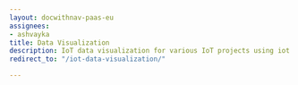 ```yaml
---
layout: docwithnav-paas-eu
assignees:
- ashvayka
title: Data Visualization
description: IoT data visualization for various IoT projects using iot dashboards, dashboard widgets and real-time charts
redirect_to: "/iot-data-visualization/"

---
```


